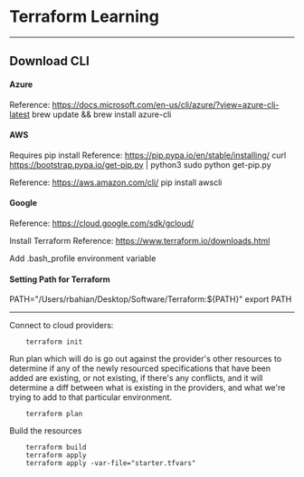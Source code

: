 # Terraform Learning

****
## Download CLI

#### Azure
Reference: https://docs.microsoft.com/en-us/cli/azure/?view=azure-cli-latest
brew update && brew install azure-cli

#### AWS
Requires pip install
Reference: https://pip.pypa.io/en/stable/installing/
curl https://bootstrap.pypa.io/get-pip.py | python3
sudo python get-pip.py

Reference: https://aws.amazon.com/cli/
pip install awscli

#### Google
Reference: https://cloud.google.com/sdk/gcloud/

Install Terraform
Reference: https://www.terraform.io/downloads.html

Add .bash_profile environment variable

#### Setting Path for Terraform
PATH="/Users/rbahian/Desktop/Software/Terraform:${PATH}"
export PATH


****
Connect to cloud providers:

		terraform init

Run plan which will do is go out against the provider's other resources to determine if any of the newly resourced specifications that have been added are existing, or not existing, if there's any conflicts, and it will determine a diff between what is existing in the providers, and what we're trying to add to that particular environment.


		terraform plan

Build the resources 

		terraform build
		terraform apply
		terraform apply -var-file="starter.tfvars"


